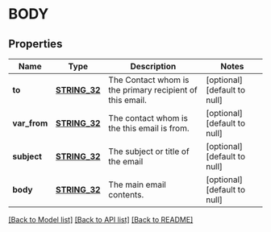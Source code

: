 # BODY

## Properties
Name | Type | Description | Notes
------------ | ------------- | ------------- | -------------
**to** | [**STRING_32**](STRING_32.md) | The Contact whom is the primary recipient of this email. | [optional] [default to null]
**var_from** | [**STRING_32**](STRING_32.md) | The contact whom is the this email is from. | [optional] [default to null]
**subject** | [**STRING_32**](STRING_32.md) | The subject or title of the email | [optional] [default to null]
**body** | [**STRING_32**](STRING_32.md) | The main email contents. | [optional] [default to null]

[[Back to Model list]](../README.md#documentation-for-models) [[Back to API list]](../README.md#documentation-for-api-endpoints) [[Back to README]](../README.md)


